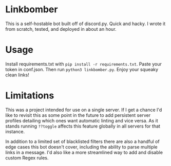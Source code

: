 # Linkbomber
This is a self-hostable bot built off of discord.py. Quick and hacky. I wrote it from scratch, tested, and deployed in about an hour.

# Usage
Install requirements.txt with `pip install -r requirements.txt`. Paste your token in conf.json. Then run `python3 linkbomber.py`. Enjoy your squeaky clean links!

# Limitations
This was a project intended for use on a single server. If I get a chance I'd like to revisit this as some point in the future to add persistent server profiles detailing which ones want automatic linting and vice versa. As it stands running `??toggle` affects this feature globally in all servers for that instance.

In addition to a limited set of blacklisted filters there are also a handful of edge cases this bot doesn't cover, including the ability to parse multiple links in a message. I'd also like a more streamlined way to add and disable custom Regex rules.